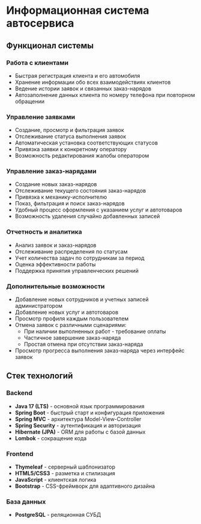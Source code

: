 # Информационная система автосервиса

## Функционал системы

### Работа с клиентами
- Быстрая регистрация клиента и его автомобиля
- Хранение информации обо всех взаимодействиях клиентов
- Ведение истории заявок и связанных заказ-нарядов
- Автозаполнение данных клиента по номеру телефона при повторном обращении

### Управление заявками
- Создание, просмотр и фильтрация заявок
- Отслеживание статуса выполнения заявок
- Автоматическая установка соответствующих статусов
- Привязка заявки к конкретному оператору
- Возможность редактирования жалобы оператором

### Управление заказ-нарядами
- Создание новых заказ-нарядов
- Отслеживание текущего состояния заказ-нарядов
- Привязка к механику-исполнителю
- Показ, фильтрация и поиск заказ-нарядов
- Удобный процесс оформления с указанием услуг и автотоваров
- Возможность удаления случайно добавленных записей

### Отчетность и аналитика
- Анализ заявок и заказ-нарядов
- Отслеживание распределения по статусам
- Учет количества задач по сотрудникам за период
- Оценка эффективности работы
- Поддержка принятия управленческих решений

### Дополнительные возможности
- Добавление новых сотрудников и учетных записей администратором
- Добавление новых услуг и автотоваров
- Просмотр профиля каждым пользователем
- Отмена заявок с различными сценариями:
  - При наличии выполненных работ - требование оплаты
  - Частичное завершение заказ-наряда
  - Простая отмена при отсутствии заказ-наряда
- Просмотр прогресса выполнения заказ-наряда через интерфейс заявок

## Стек технологий

### Backend
- **Java 17 (LTS)** - основной язык программирования
- **Spring Boot** - быстрый старт и конфигурация приложения
- **Spring MVC** - архитектура Model-View-Controller
- **Spring Security** - аутентификация и авторизация
- **Hibernate (JPA)** - ORM для работы с базой данных
- **Lombok** - сокращение кода

### Frontend
- **Thymeleaf** - серверный шаблонизатор
- **HTML5/CSS3** - разметка и стилизация
- **JavaScript** - клиентская логика
- **Bootstrap** - CSS-фреймворк для адаптивного дизайна

### База данных
- **PostgreSQL** - реляционная СУБД

